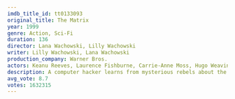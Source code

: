```yaml
---
imdb_title_id: tt0133093
original_title: The Matrix
year: 1999
genre: Action, Sci-Fi
duration: 136
director: Lana Wachowski, Lilly Wachowski
writer: Lilly Wachowski, Lana Wachowski
production_company: Warner Bros.
actors: Keanu Reeves, Laurence Fishburne, Carrie-Anne Moss, Hugo Weaving, Gloria Foster, Joe Pantoliano, Marcus Chong, Julian Arahanga, Matt Doran, Belinda McClory, Anthony Ray Parker, Paul Goddard, Robert Taylor, David Aston, Marc Aden Gray
description: A computer hacker learns from mysterious rebels about the true nature of his reality and his role in the war against its controllers.
avg_vote: 8.7
votes: 1632315
---
```

